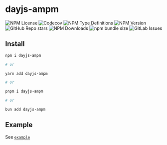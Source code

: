 # dayjs-ampm

![NPM License](https://img.shields.io/npm/l/dayjs-ampm)
![Codecov](https://img.shields.io/codecov/c/github/e6nlaq/dayjs-ampm)
![NPM Type Definitions](https://img.shields.io/npm/types/dayjs-ampm)
![NPM Version](https://img.shields.io/npm/v/dayjs-ampm)
![GitHub Repo stars](https://img.shields.io/github/stars/e6nlaq/dayjs-ampm)
![NPM Downloads](https://img.shields.io/npm/dw/dayjs-ampm)
![npm bundle size](https://img.shields.io/bundlephobia/minzip/dayjs-ampm)
![GitLab Issues](https://img.shields.io/gitlab/issues/open/e6nlaq%2Fdayjs-ampm)


## Install

```bash
npm i dayjs-ampm

# or

yarn add dayjs-ampm

# or

pnpm i dayjs-ampm

# or

bun add dayjs-ampm
```

## Example

See [`example`](https://github.com/e6nlaq/dayjs-ampm/tree/main/example)
